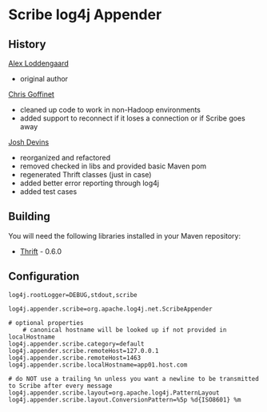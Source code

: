 Scribe log4j Appender
===

History
---

[Alex Loddengaard](http://github.com/alexlod/scribe-log4j-appender)

 * original author

[Chris Goffinet](http://github.com/lenn0x/Scribe-log4j-Appender)

 * cleaned up code to work in non-Hadoop environments
 * added support to reconnect if it loses a connection or if Scribe goes away

[Josh Devins](http://github.com/joshdevins/Scribe-log4j-Appender)

 * reorganized and refactored
 * removed checked in libs and provided basic Maven pom
 * regenerated Thrift classes (just in case)
 * added better error reporting through log4j
 * added test cases

Building
---

You will need the following libraries installed in your Maven repository:

 * [Thrift](http://thrift.apache.org) - 0.6.0

Configuration
---

	log4j.rootLogger=DEBUG,stdout,scribe
	
	log4j.appender.scribe=org.apache.log4j.net.ScribeAppender

	# optional properties
        # canonical hostname will be looked up if not provided in localHostname
	log4j.appender.scribe.category=default
	log4j.appender.scribe.remoteHost=127.0.0.1
	log4j.appender.scribe.remoteHost=1463
	log4j.appender.scribe.localHostname=app01.host.com

	# do NOT use a trailing %n unless you want a newline to be transmitted to Scribe after every message
	log4j.appender.scribe.layout=org.apache.log4j.PatternLayout
	log4j.appender.scribe.layout.ConversionPattern=%5p %d{ISO8601} %m

